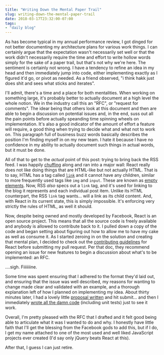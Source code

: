```yaml
---
title: "Writing Down the Mental Paper Trail"
slug: writing-down-the-mental-paper-trail
date: 2018-03-17T23:32:00-07:00
tags:
- "daily blog"
---
```

As has become typical in my annual performance review, I got dinged for not better documenting my architecture plans for various work things. I can certainly argue that the expectation wasn't necessarily set well or that the work didn't necessarily require the time and effort to write hollow words simply for the sake of a paper trail, but that's not why we're here. The sentiment is certainly not wrong. I have a tendency to refine an idea in my head and then immediately jump into code, either implementing exactly as I figured it'd go, or pivot as needed. As a friend observed, "i think hakk just does shit and sees what sticks and iterates".

I'll admit, there's a time and a place for both mentalities. When working on something large, it's probably better to actually document at a high level the whole notion. We in the industry call this an "RFC", or "request for comments". The idear being that others look at this document and then are able to begin a discussion on potential issues and, in the end, suss out all the pain points before actually speanding time spinning wheels on implementation. It's also a good indicator of the amount of effort a feature will require, a good thing when trying to decide what and what not to work on. This paragraph full of business buzz words basically describes the position I'm finding myself in on my new team. I hate it because I have no confidence in my ability to actually document such things in actual words, but it must be done.

All of that to get to the _actual_ point of this post: trying to bring back the RSS feed. I was happily [chuffing](https://www.youtube.com/watch?v=nuwjUZCSB2Y) along and ran into a major wall: React really does not like doing things that are HTML-like but not actually HTML. That is to say, HTML has a tag called [`link`](https://developer.mozilla.org/en-US/docs/Web/HTML/Element/link) and it cannot have any children, similar to more frequently used tags like `img` and `input`. These are known as [empty elements](https://developer.mozilla.org/en-US/docs/Glossary/empty_element). Now, RSS _also_ specs out a `link` tag, and it's used for linking to the blog it represents and each individual post item. Unlike its HTML counterpart, the RSS `link` tag wants... will a link as its child content. And, with React in its current state, this is simply impossible. It's enforcing very strictly the rules of HTML, as well it should.

Now, despite being owned and mostly developed by Facebook, React is an open source project. This means that all the source code is freely available and anybody is allowed to contribute back to it. I pulled down a copy of the code and began setting about figuring out how to allow me to have my cake as well as consume it. As I started zeroing in on the solution and creating that mental plan, I decided to check out the [contributing guidelines](https://reactjs.org/docs/how-to-contribute.html) for React before submitting my pull request. Per that doc, they recommend opening an issue for new features to begin a discussion about what's to be implemented: an RFC.

....sigh. Fiiiiiiine.

Some time was spent ensuring that I adhered to the format they'd laid out, and ensuring that the issue was well described, my reasons for wanting to change made clear and validated with an example, and a thorough explanation left of how I planned on implementing my idea. About thirty minutes later, I had a lovely little [proposal written](https://github.com/facebook/react/issues/12396) and hit submit... and then I immediately [wrote all the damn code](https://github.com/dxprog/react/commit/e9731d1cc2f2ae0516b9159dc070493d91c6cb87) (including unit tests) just to see it work.

Overall, I'm pretty pleased with the RFC that I drafted and it felt good being able to articulate what it was I wanted to do and why. I honestly have little faith that I'll get the blessing from the Facebook gods to add this, but if I do, I get my name attached to one of the most used and well liked JavaScript projects ever created (I'd say only jQuery beats React at this).

After that, I guess I can just retire.